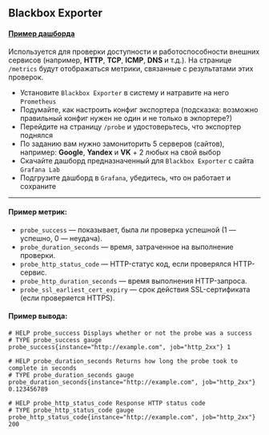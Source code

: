 ## Blackbox Exporter
#### [Пример дашборда](https://play.grafana.org/d/NEzutrbMk/blackbox-exporter-http-prober?orgId=1&from=now-6h&to=now&timezone=utc&var-job=$__all&var-instance=$__all&refresh=1m)
Используется для проверки доступности и работоспособности внешних сервисов (например, **HTTP**, **TCP**, **ICMP**, **DNS** и т.д.). На странице `/metrics` будут отображаться метрики, связанные с результатами этих проверок.

 - Установите `Blackbox Exporter` в систему и натравите на него `Prometheus`
 - Подумайте, как настроить конфиг экспортера (подсказка: возможно правильный конфиг нужен не один и не только в экпортере?)
 - Перейдите на страницу `/probe` и удостоверьтесь, что экспортер поднялся
 - По заданию вам нужно замониторить 5 серверов (сайтов), например: **Google**, **Yandex** и **VK** + 2 любых на свой выбор
 - Скачайте дашборд предназначенный для `Blackbox Exporter` с сайта `Grafana Lab`
 - Подгрузите дашборд в `Grafana`, убедитесь, что он работает и сохраните

---

#### Пример метрик:
- `probe_success` — показывает, была ли проверка успешной (1 — успешно, 0 — неудача).
- `probe_duration_seconds` — время, затраченное на выполнение проверки.
- `probe_http_status_code` — HTTP-статус код, если проверялся HTTP-сервис.
- `probe_http_duration_seconds` — время выполнения HTTP-запроса.
- `probe_ssl_earliest_cert_expiry` — срок действия SSL-сертификата (если проверяется HTTPS).

#### Пример вывода:
```plaintext
# HELP probe_success Displays whether or not the probe was a success
# TYPE probe_success gauge
probe_success{instance="http://example.com", job="http_2xx"} 1

# HELP probe_duration_seconds Returns how long the probe took to complete in seconds
# TYPE probe_duration_seconds gauge
probe_duration_seconds{instance="http://example.com", job="http_2xx"} 0.123456789

# HELP probe_http_status_code Response HTTP status code
# TYPE probe_http_status_code gauge
probe_http_status_code{instance="http://example.com", job="http_2xx"} 200
```
